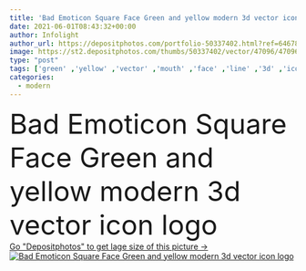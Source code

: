 ```yaml
---
title: 'Bad Emoticon Square Face Green and yellow modern 3d vector icon logo'
date: 2021-06-01T08:43:32+00:00
author: Infolight
author_url: https://depositphotos.com/portfolio-50337402.html?ref=64678756
image: https://st2.depositphotos.com/thumbs/50337402/vector/47096/470963236/api_thumb_450.jpg?forcejpeg=true
type: "post"
tags: ['green' ,'yellow' ,'vector' ,'mouth' ,'face' ,'line' ,'3d' ,'icon' ,'angry' ,'bad' ,'faces' ,'straight' ,'logo' ,'interface' ,'eps' ,'premium' ,'angry face' ,'emoticons square' ]
categories: 
  - modern
---
```

<div aling="center">
            <font size="60"> Bad Emoticon Square Face Green and yellow modern 3d vector icon logo</font>   
</div>
<div>
    <a href='https://st2.depositphotos.com/thumbs/50337402/vector/47096/470963236/api_thumb_450.jpg?forcejpeg=true?ref=64678756' target=_blank > Go "Depositphotos" to get lage size of this picture ->
        <img href='https://st2.depositphotos.com/thumbs/50337402/vector/47096/470963236/api_thumb_450.jpg?forcejpeg=true?ref=64678756' src='https://st2.depositphotos.com/50337402/47096/v/950/depositphotos_470963236-stock-illustration-bad-emoticon-square-face-green.jpg?forcejpeg=true' alt='Bad Emoticon Square Face Green and yellow modern 3d vector icon logo' >
    </a>
</div>
